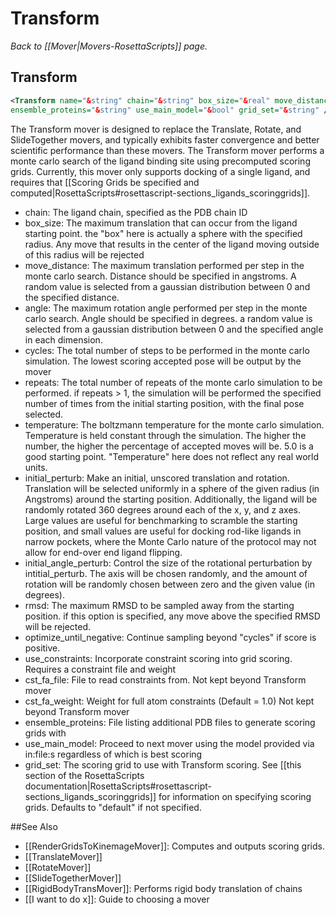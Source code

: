 # Transform
*Back to [[Mover|Movers-RosettaScripts]] page.*
## Transform

```xml
<Transform name="&string" chain="&string" box_size="&real" move_distance="&real" angle="&real" cycles="&int" repeats="&int" temperature="&real" initial_perturb="&real" initial_angle_pertub="&real" rmsd="&real" optimize_until_score_is_negative="&bool" use_constraints="&bool" cst_fa_file="&string" cst_fa_weight="%real"
ensemble_proteins="&string" use_main_model="&bool" grid_set="&string" />
```

The Transform mover is designed to replace the Translate, Rotate, and SlideTogether movers, and typically exhibits faster convergence and better scientific performance than these movers. The Transform mover performs a monte carlo search of the ligand binding site using precomputed scoring grids. Currently, this mover only supports docking of a single ligand, and requires that [[Scoring Grids be specified and computed|RosettaScripts#rosettascript-sections_ligands_scoringgrids]].

-   chain: The ligand chain, specified as the PDB chain ID
-   box\_size: The maximum translation that can occur from the ligand starting point. the "box" here is actually a sphere with the specified radius. Any move that results in the center of the ligand moving outside of this radius will be rejected
-   move\_distance: The maximum translation performed per step in the monte carlo search. Distance should be specified in angstroms. A random value is selected from a gaussian distribution between 0 and the specified distance.
-   angle: The maximum rotation angle performed per step in the monte carlo search. Angle should be specified in degrees. a random value is selected from a gaussian distribution between 0 and the specified angle in each dimension.
-   cycles: The total number of steps to be performed in the monte carlo simulation. The lowest scoring accepted pose will be output by the mover
-   repeats: The total number of repeats of the monte carlo simulation to be performed. if repeats \> 1, the simulation will be performed the specified number of times from the initial starting position, with the final pose selected.
-   temperature: The boltzmann temperature for the monte carlo simulation. Temperature is held constant through the simulation. The higher the number, the higher the percentage of accepted moves will be. 5.0 is a good starting point. "Temperature" here does not reflect any real world units.
-   initial\_perturb: Make an initial, unscored translation and rotation. Translation will be selected uniformly in a sphere of the given radius (in Angstroms) around the starting position. Additionally, the ligand will be randomly rotated 360 degrees around each of the x, y, and z axes. Large values are useful for benchmarking to scramble the starting position, and small values are useful for docking rod-like ligands in narrow pockets, where the Monte Carlo nature of the protocol may not allow for end-over end ligand flipping.
-   initial_angle_perturb: Control the size of the rotational perturbation by intitial\_perturb. The axis will be chosen randomly, and the amount of rotation will be randomly chosen between zero and the given value (in degrees).
-   rmsd: The maximum RMSD to be sampled away from the starting position. if this option is specified, any move above the specified RMSD will be rejected.
-   optimize_until_negative: Continue sampling beyond "cycles" if score is positive.
-   use_constraints: Incorporate constraint scoring into grid scoring. Requires a constraint file and weight
-   cst_fa_file: File to read constraints from. Not kept beyond Transform mover
-   cst_fa_weight: Weight for full atom constraints (Default = 1.0) Not kept beyond Transform mover
-   ensemble_proteins: File listing additional PDB files to generate scoring grids with 
-   use_main_model: Proceed to next mover using the model provided via in:file:s regardless of which is best scoring
-   grid_set: The scoring grid to use with Transform scoring.  See [[this section of the RosettaScripts documentation|RosettaScripts#rosettascript-sections_ligands_scoringgrids]] for information on specifying scoring grids.  Defaults to "default" if not specified.


##See Also

* [[RenderGridsToKinemageMover]]: Computes and outputs scoring grids.
* [[TranslateMover]]
* [[RotateMover]]
* [[SlideTogetherMover]]
* [[RigidBodyTransMover]]: Performs rigid body translation of chains
* [[I want to do x]]: Guide to choosing a mover
